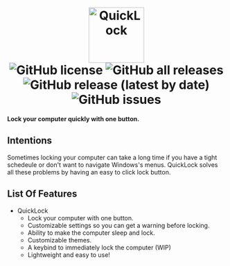 <h1 align="center">
   <img src="https://user-images.githubusercontent.com/53088136/145694415-865e38fc-757c-4668-a9dc-50605b2961eb.png" alt="QuickLock" height="128" /><br>
  <img alt="GitHub license" src="https://img.shields.io/github/license/litetools/QuickLock?style=flat-square"> <img alt="GitHub all releases" src="https://img.shields.io/github/downloads/LiteTools/QuickLock/total?style=flat-square"> <img alt="GitHub release (latest by date)" src="https://img.shields.io/github/v/release/LiteTools/QuickLock?style=flat-square"> <img alt="GitHub issues" src="https://img.shields.io/github/issues/LiteTools/QuickLock?style=flat-square">
</h1>

**Lock your computer quickly with one button.**

## Intentions
Sometimes locking your computer can take a long time if you have a tight schedeule or don't want to navigate Windows's menus. QuickLock solves all these problems by having an easy to click lock button.
   
## List Of Features
   
- QuickLock
   - Lock your computer with one button.
   - Customizable settings so you can get a warning before locking.
   - Ability to make the computer sleep and lock.
   - Customizable themes.
   - A keybind to immediately lock the computer (WIP)
   - Lightweight and easy to use!
